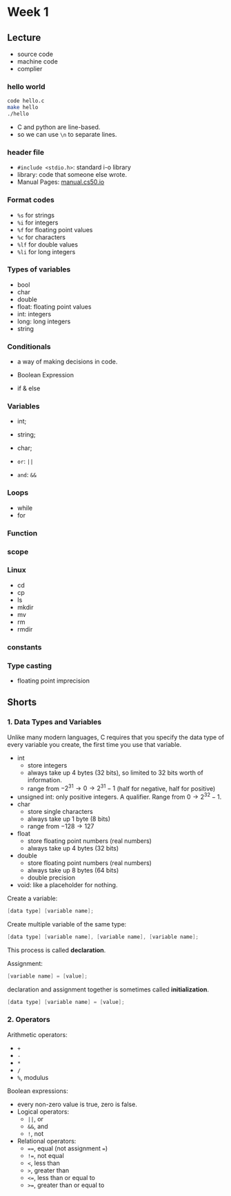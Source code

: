 # Week 1

## Lecture

- source code
- machine code
- complier

### hello world

```sh
code hello.c
make hello
./hello
```

- C and python are line-based.
- so we can use `\n` to separate lines.

### header file

- `#include <stdio.h>`: standard i-o library
- library: code that someone else wrote.
- Manual Pages: [manual.cs50.io](https://manual.cs50.io/)

### Format codes

- `%s` for strings
- `%i` for integers
- `%f` for floating point values
- `%c` for characters
- `%lf` for double values
- `%li` for long integers

### Types of variables

- bool
- char
- double
- float: floating point values
- int: integers
- long: long integers
- string

### Conditionals

- a way of making decisions in code.

- Boolean Expression
- if & else

### Variables

- int;
- string;
- char;

- `or`: `||`
- `and`: `&&`

### Loops

- while
- for

### Function

### scope

### Linux

- cd
- cp
- ls
- mkdir
- mv
- rm
- rmdir

### constants

### Type casting

- floating point imprecision

## Shorts

### 1. Data Types and Variables

Unlike many modern languages, C requires that you specify the data type of every variable you create, the first time you use that variable.

- int
    - store integers
    - always take up 4 bytes (32 bits), so limited to 32 bits worth of information.
    - range from $-2^{31} \to 0 \to 2^{31}-1$ (half for negative, half for positive)
- unsigned int: only positive integers. A qualifier. Range from $0 \to 2^{32}-1$.
- char
    - store single characters
    - always take up 1 byte (8 bits)
    - range from $-128 \to 127$
- float
    - store floating point numbers (real numbers)
    - always take up 4 bytes (32 bits)
- double
    - store floating point numbers (real numbers)
    - always take up 8 bytes (64 bits)
    - double precision
- void: like a placeholder for nothing.

Create a variable:

```c
[data type] [variable name];
```

Create multiple variable of the same type:

```c
[data type] [variable name], [variable name], [variable name];
```

This process is called **declaration**.

Assignment:

```c
[variable name] = [value];
```

declaration and assignment together is sometimes called **initialization**.

```c
[data type] [variable name] = [value];
```

### 2. Operators

Arithmetic operators:

- `+`
- `-`
- `*`
- `/`
- `%`, modulus

Boolean expressions:

- every non-zero value is true, zero is false.
- Logical operators:
    - `||`, or
    - `&&`, and
    - `!`, not
- Relational operators:
    - `==`, equal (not assignment `=`)
    - `!=`, not equal
    - `<`, less than
    - `>`, greater than
    - `<=`, less than or equal to
    - `>=`, greater than or equal to
